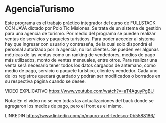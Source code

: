 # AgenciaTurismo

Este programa es el trabajo práctico integrador del curso de FULLSTACK CON JAVA dictado por Polo Tic Misiones. 
Se trata de un sistema de gestión para una agencia de turismo. Por medio del programa se pueden realizar ventas de servicios y paquetes turísticos.
Para poder acceder al sistema hay que ingresar con usuario y contraseña, de la cual solo dispondrá el personal autorizado por la agencia, no los clientes.
Se pueden ver algunas métricas de las ventas como un ranking de vendedores, medios de pago más utilizados, monto de ventas mensuales, entre otros. 
Para realizar una venta será necesario tener todos los datos cargados de antemano, como medio de pago, servicio o paquete turístico, cliente y vendedor.
Cada uno de los registros quedará guardado y podrán ser modificados o borrados en su respectiva página cuando se desee.

VIDEO EXPLICATIVO
https://www.youtube.com/watch?v=aT4AguyPgBU

Nota: En el video no se ven todas las actualizaciones del back donde se agregaron los medios de pago, pero el front es el mismo.

LINKEDIN
https://www.linkedin.com/in/mauro-axel-tedesco-0b5588186/
